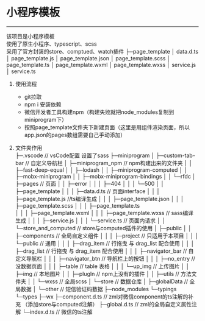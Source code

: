 # 小程序模板
---
该项目是小程序模板  
使用了原生小程序、typescript、scss  
采用了官方封装的store、comptued、watch插件
├─page_template
│      data.d.ts
│      page_template.js
│      page_template.json
│      page_template.scss
│      page_template.ts
│      page_template.wxml
│      page_template.wxss
│      service.js
│      service.ts

1. 使用流程
    + git拉取
    + npm i 安装依赖
    + 微信开发者工具构建npm（构建失败就把node_modules复制到 miniprogram下）
    + 按照page_template文件夹下新建页面（这里是用组件渲染页面，所以app.json的pages数组需要自己手动添加）

2. 文件夹作用  
├─.vscode // vsCode配置 设置了sass
├─miniprogram
│  ├─custom-tab-bar // 自定义导航栏
│  ├─miniprogram_npm // npm构建出来的文件夹 
│  │  ├─fast-deep-equal
│  │  ├─lodash
│  │  ├─miniprogram-computed
│  │  ├─mobx-miniprogram
│  │  ├─mobx-miniprogram-bindings
│  │  └─rfdc
│  ├─pages // 页面
│  │  ├─error
│  │  │  ├─404
│  │  │  └─500
│  │  ├─page_template
│  │  │  ├─data.d.ts // 页面interface
│  │  │  ├─page_template.js //ts编译生成
│  │  │  ├─page_template.json 
│  │  │  ├─page_template.scss 
│  │  │  ├─page_template.ts  
│  │  │  ├─page_template.wxml
│  │  │  ├─page_template.wxss // sass编译生成
│  │  │  ├─service.js
│  │  │  └─service.ts // 页面内请求
│  │  └─store_and_computed // store与computed插件的使用
│  ├─public
│  │  ├─components // 全局自定义组件
│  │  │  ├─project // 只适用于本项目
│  │  │  └─public // 通用
│  │  │      ├─drag_item // 行拖曳 与 drag_list 配合使用
│  │  │      ├─drag_list // 行拖曳 与 drag_item 配合使用
│  │  │      ├─navigator_bar // 自定义导航栏
│  │  │      ├─navigator_btn // 导航栏上的按钮
│  │  │      ├─no_entry // 没数据页面
│  │  │      ├─table // table 表格
│  │  │      └─up_img // 上传图片
│  │  ├─img // 本地图片
│  │  ├─plugIn // npm上没有的插件 
│  │  ├─utils // 方法文件夹
│  │  └─wxss // 全局scss
│  └─store // 数据仓库
│      ├─globalData // 全局数据
│      └─other // 短信验证码数据
├─node_modules
└─typings 
    └─types
        ├─wx
        ├─component.d.ts // zml对微信component的ts注解的补充 （添加store与computed注解）
        ├─global.d.ts // zml的全局自定义属性注解
        └─index.d.ts // 微信的ts注解



